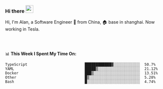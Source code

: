 ### Hi there <img src="https://media.giphy.com/media/hvRJCLFzcasrR4ia7z/giphy.gif" width="25px">

<!-- ![visitors](https://visitor-badge.glitch.me/badge?page_id=dislfyer.dislfyer) -->

Hi, I'm Alan, a Software Engineer 🚀 from China, 🏠 base in shanghai. Now working in Tesla.

<br/>
<br/>

📊 **This Week I Spent My Time On:**


<!--START_SECTION:waka-->

```text
TypeScript                          ████████████▓░░░░░░░░░░░░  50.7%
YAML                                █████▒░░░░░░░░░░░░░░░░░░░  21.12%
Docker                              ███▒░░░░░░░░░░░░░░░░░░░░░  13.51%
Other                               █▒░░░░░░░░░░░░░░░░░░░░░░░  5.28%
Bash                                █░░░░░░░░░░░░░░░░░░░░░░░░  4.74%
```

<!--END_SECTION:waka-->

<!--
**About Me:**
 -->
